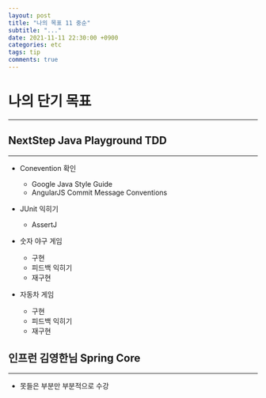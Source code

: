 ```yaml
---
layout: post
title: "나의 목표 11 중순"
subtitle: "..."
date: 2021-11-11 22:30:00 +0900
categories: etc
tags: tip
comments: true
---
```


# 나의 단기 목표

---

## NextStep Java Playground TDD

---

- Conevention 확인
  - Google Java Style Guide
  - AngularJS Commit Message Conventions
- JUnit 익히기

  - AssertJ

- 숫자 야구 게임

  - 구현
  - 피드백 익히기
  - 재구현

- 자동차 게임
  - 구현
  - 피드백 익히기
  - 재구현

## 인프런 김영한님 Spring Core

---

- 못들은 부분만 부분적으로 수강

